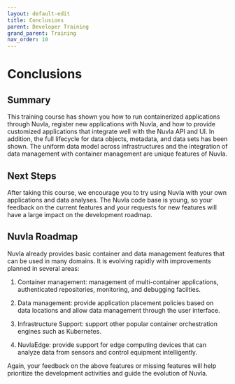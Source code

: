 ```yaml
---
layout: default-edit
title: Conclusions
parent: Developer Training
grand_parent: Training
nav_order: 10
---
```


Conclusions
===========

## Summary

This training course has shown you how to run containerized
applications through Nuvla, register new applications with Nuvla, and
how to provide customized applications that integrate well with the
Nuvla API and UI. In addition, the full lifecycle for data objects,
metadata, and data sets has been shown. The uniform data model across
infrastructures and the integration of data management with container
management are unique features of Nuvla.

## Next Steps

After taking this course, we encourage you to try using Nuvla with
your own applications and data analyses. The Nuvla code base is young,
so your feedback on the current features and your requests for new
features will have a large impact on the development roadmap.

## Nuvla Roadmap

Nuvla already provides basic container and data management features
that can be used in many domains.  It is evolving rapidly with
improvements planned in several areas: 

   1. Container management: management of multi-container
      applications, authenticated repositories, monitoring, and
      debugging facilties.
   
   1. Data management: provide application placement policies based on
      data locations and allow data management through the user
      interface.
   
   1. Infrastructure Support: support other popular container
      orchestration engines such as Kubernetes.
   
   1. NuvlaEdge: provide support for edge computing devices that can
      analyze data from sensors and control equipment intelligently.

Again, your feedback on the above features or missing features will
help prioritize the development activities and guide the evolution of
Nuvla.